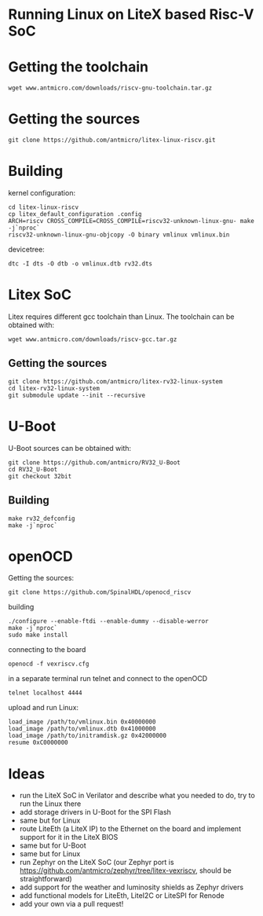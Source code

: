 # Running Linux on LiteX based Risc-V SoC

# Getting the toolchain

```
wget www.antmicro.com/downloads/riscv-gnu-toolchain.tar.gz
```

# Getting the sources

```
git clone https://github.com/antmicro/litex-linux-riscv.git
```

# Building

kernel configuration:

```
cd litex-linux-riscv
cp litex_default_configuration .config
ARCH=riscv CROSS_COMPILE=CROSS_COMPILE=riscv32-unknown-linux-gnu- make -j`nproc`
riscv32-unknown-linux-gnu-objcopy -O binary vmlinux vmlinux.bin
```

devicetree:

```
dtc -I dts -O dtb -o vmlinux.dtb rv32.dts
```

# Litex SoC

Litex requires different gcc toolchain than Linux. The toolchain can be obtained with:

```
wget www.antmicro.com/downloads/riscv-gcc.tar.gz
```

## Getting the sources

```
git clone https://github.com/antmicro/litex-rv32-linux-system
cd litex-rv32-linux-system
git submodule update --init --recursive
```

# U-Boot

U-Boot sources can be obtained with:

```
git clone https://github.com/antmicro/RV32_U-Boot
cd RV32_U-Boot
git checkout 32bit
```

## Building

```
make rv32_defconfig
make -j`nproc`
```

# openOCD

Getting the sources:

```
git clone https://github.com/SpinalHDL/openocd_riscv
```

building

```
./configure --enable-ftdi --enable-dummy --disable-werror
make -j`nproc`
sudo make install
```

connecting to the board

```
openocd -f vexriscv.cfg

```

in a separate terminal run telnet and connect to the openOCD

```
telnet localhost 4444
```

upload and run Linux:

```
load_image /path/to/vmlinux.bin 0x40000000
load_image /path/to/vmlinux.dtb 0x41000000
load_image /path/to/initramdisk.gz 0x42000000
resume 0xC0000000
```

# Ideas

* run the LiteX SoC in Verilator and describe what you needed to do, try to run the Linux there
* add storage drivers in U-Boot for the SPI Flash
* same but for Linux
* route LiteEth (a LiteX IP) to the Ethernet on the board and implement support for it in the LiteX BIOS
* same but for U-Boot
* same but for Linux
* run Zephyr on the LiteX SoC (our Zephyr port is https://github.com/antmicro/zephyr/tree/litex-vexriscv, should be straightforward)
* add support for the weather and luminosity shields as Zephyr drivers
* add functional models for LiteEth, LiteI2C or LiteSPI for Renode
* add your own via a pull request!

